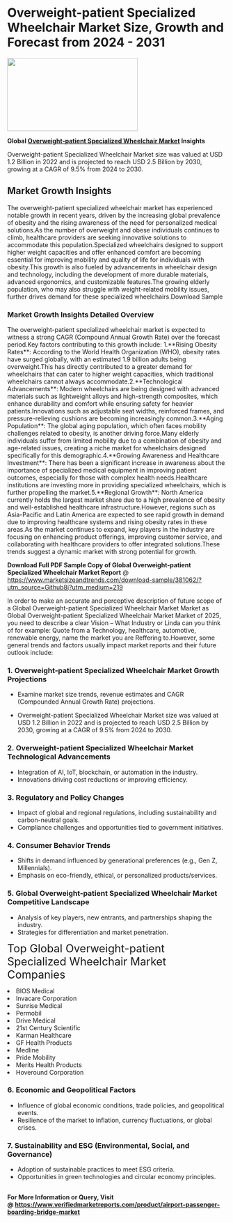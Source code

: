 <H1>Overweight-patient Specialized Wheelchair Market Size, Growth and Forecast from 2024 - 2031</H1><img class="aligncenter size-medium wp-image-584254" src="https://thirdeyenews.in/wp-content/uploads/2024/09/Global-Market-Research-300x168.jpeg" alt="" width="300" height="168" /><p><strong>Global&nbsp;<a href="https://www.marketsizeandtrends.com/download-sample/381062/?utm_source=Github8j?utm_medium=219">Overweight-patient Specialized Wheelchair Market</a> Insights</strong></p><p>Overweight-patient Specialized Wheelchair Market size was valued at USD 1.2 Billion in 2022 and is projected to reach USD 2.5 Billion by 2030, growing at a CAGR of 9.5% from 2024 to 2030.</p><p><h2>Market Growth Insights</h2> The overweight-patient specialized wheelchair market has experienced notable growth in recent years, driven by the increasing global prevalence of obesity and the rising awareness of the need for personalized medical solutions.As the number of overweight and obese individuals continues to climb, healthcare providers are seeking innovative solutions to accommodate this population.Specialized wheelchairs designed to support higher weight capacities and offer enhanced comfort are becoming essential for improving mobility and quality of life for individuals with obesity.This growth is also fueled by advancements in wheelchair design and technology, including the development of more durable materials, advanced ergonomics, and customizable features.The growing elderly population, who may also struggle with weight-related mobility issues, further drives demand for these specialized wheelchairs.Download Sample <h3>Market Growth Insights Detailed Overview</h3> The overweight-patient specialized wheelchair market is expected to witness a strong CAGR (Compound Annual Growth Rate) over the forecast period.Key factors contributing to this growth include: 1.**Rising Obesity Rates**: According to the World Health Organization (WHO), obesity rates have surged globally, with an estimated 1.9 billion adults being overweight.This has directly contributed to a greater demand for wheelchairs that can cater to higher weight capacities, which traditional wheelchairs cannot always accommodate.2.**Technological Advancements**: Modern wheelchairs are being designed with advanced materials such as lightweight alloys and high-strength composites, which enhance durability and comfort while ensuring safety for heavier patients.Innovations such as adjustable seat widths, reinforced frames, and pressure-relieving cushions are becoming increasingly common.3.**Aging Population**: The global aging population, which often faces mobility challenges related to obesity, is another driving force.Many elderly individuals suffer from limited mobility due to a combination of obesity and age-related issues, creating a niche market for wheelchairs designed specifically for this demographic.4.**Growing Awareness and Healthcare Investment**: There has been a significant increase in awareness about the importance of specialized medical equipment in improving patient outcomes, especially for those with complex health needs.Healthcare institutions are investing more in providing specialized wheelchairs, which is further propelling the market.5.**Regional Growth**: North America currently holds the largest market share due to a high prevalence of obesity and well-established healthcare infrastructure.However, regions such as Asia-Pacific and Latin America are expected to see rapid growth in demand due to improving healthcare systems and rising obesity rates in these areas.As the market continues to expand, key players in the industry are focusing on enhancing product offerings, improving customer service, and collaborating with healthcare providers to offer integrated solutions.These trends suggest a dynamic market with strong potential for growth.</p><p><span class=""><strong>Download Full PDF Sample Copy of Global Overweight-patient Specialized Wheelchair Market Report</strong> @ <a href="https://www.marketsizeandtrends.com/download-sample/381062/?utm_source=Github8j?utm_medium=219" target="_blank">https://www.marketsizeandtrends.com/download-sample/381062/?utm_source=Github8j?utm_medium=219</a></span></p><p>In order to make an accurate and perceptive description of future scope of a Global&nbsp;Overweight-patient Specialized Wheelchair Market Market as Global&nbsp;Overweight-patient Specialized Wheelchair Market Market of 2025, you need to describe a clear Vision &ndash; What Industry or Linda can you think of for example: Quote from a Technology, healthcare, automotive, renewable energy, name the market you are Reffering to.However, some general trends and factors usually impact market reports and their future outlook include:</p><h3>1.&nbsp;<strong>Overweight-patient Specialized Wheelchair Market Growth Projections</strong></h3><ul><li>Examine market size trends, revenue estimates and CAGR (Compounded Annual Growth Rate) projections.</li><li><p>Overweight-patient Specialized Wheelchair Market size was valued at USD 1.2 Billion in 2022 and is projected to reach USD 2.5 Billion by 2030, growing at a CAGR of 9.5% from 2024 to 2030.</p></li></ul><h3>2.&nbsp;<strong>Overweight-patient Specialized Wheelchair Market Technological Advancements</strong></h3><ul><li>Integration of AI, IoT, blockchain, or automation in the industry.</li><li>Innovations driving cost reductions or improving efficiency.</li></ul><h3>3.&nbsp;<strong>Regulatory and Policy Changes</strong></h3><ul><li>Impact of global and regional regulations, including sustainability and carbon-neutral goals.</li><li>Compliance challenges and opportunities tied to government initiatives.</li></ul><h3>4.&nbsp;<strong>Consumer Behavior Trends</strong></h3><ul><li>Shifts in demand influenced by generational preferences (e.g., Gen Z, Millennials).</li><li>Emphasis on eco-friendly, ethical, or personalized products/services.</li></ul><h3>5.&nbsp;<strong>Global Overweight-patient Specialized Wheelchair Market Competitive Landscape</strong></h3><ul><li>Analysis of key players, new entrants, and partnerships shaping the industry.</li><li>Strategies for differentiation and market penetration.</li></ul><p data-pm-slice="1 1 []"><span style="color: inherit; font-family: inherit; font-size: 25px;">Top Global Overweight-patient Specialized Wheelchair Market Companies</span></p><div class="" data-test-id=""><p><li>BIOS Medical</li><li> Invacare Corporation</li><li> Sunrise Medical</li><li> Permobil</li><li> Drive Medical</li><li> 21st Century Scientific</li><li> Karman Healthcare</li><li> GF Health Products</li><li> Medline</li><li> Pride Mobility</li><li> Merits Health Products</li><li> Hoveround Corporation</li></p></div><h3>6.&nbsp;<strong>Economic and Geopolitical Factors</strong></h3><ul><li>Influence of global economic conditions, trade policies, and geopolitical events.</li><li>Resilience of the market to inflation, currency fluctuations, or global crises.</li></ul><h3>7.&nbsp;<strong>Sustainability and ESG (Environmental, Social, and Governance)</strong></h3><ul><li>Adoption of sustainable practices to meet ESG criteria.</li><li>Opportunities in green technologies and circular economy principles.</li></ul><h2><strong style="font-size: 14px;">For More Information or Query, Visit @&nbsp;</strong><a style="background-color: #ffffff; font-size: 14px;" href="https://www.marketsizeandtrends.com/report/overweight-patient-specialized-wheelchair-market/" target="_blank">https://www.verifiedmarketreports.com/product/airport-passenger-boarding-bridge-market</a></h2>